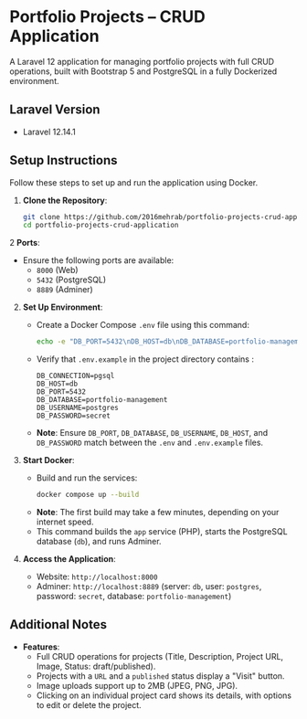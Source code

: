 # Portfolio Projects – CRUD Application

A Laravel 12 application for managing portfolio projects with full CRUD operations, built with Bootstrap 5 and PostgreSQL in a fully Dockerized environment.

## Laravel Version
- Laravel 12.14.1

## Setup Instructions

Follow these steps to set up and run the application using Docker.

1. **Clone the Repository**:
   ```bash
   git clone https://github.com/2016mehrab/portfolio-projects-crud-application
   cd portfolio-projects-crud-application
   ```

2 **Ports**:
  - Ensure the following ports are available:
    - `8000` (Web)
    - `5432` (PostgreSQL)
    - `8889` (Adminer)

2. **Set Up Environment**:
   - Create a Docker Compose `.env` file using this command:
     ```bash
     echo -e "DB_PORT=5432\nDB_HOST=db\nDB_DATABASE=portfolio-management\nDB_USERNAME=postgres\nDB_PASSWORD=secret" > .env
     ```
   - Verify that `.env.example` in the project directory contains :
     ```env
     DB_CONNECTION=pgsql
     DB_HOST=db
     DB_PORT=5432
     DB_DATABASE=portfolio-management
     DB_USERNAME=postgres
     DB_PASSWORD=secret
     ```
   - **Note**: Ensure `DB_PORT`, `DB_DATABASE`, `DB_USERNAME`, `DB_HOST`, and `DB_PASSWORD` match between the `.env` and `.env.example` files.

3. **Start Docker**:
   - Build and run the services:
     ```bash
     docker compose up --build
     ```
   - **Note**: The first build may take a few minutes, depending on your internet speed.
   - This command builds the `app` service (PHP), starts the PostgreSQL database (`db`), and runs Adminer.

4. **Access the Application**:
   - Website: `http://localhost:8000`
   - Adminer: `http://localhost:8889` (server: `db`, user: `postgres`, password: `secret`, database: `portfolio-management`)

<!-- 5. **Verify Setup (Optional)**:
   - Check database migrations:
     ```bash
     docker exec laravel-portfolio-crud-app-1 php artisan migrate:status
     ```
   - View container logs:
     ```bash
     docker compose logs app
     ``` -->

## Additional Notes
- **Features**:
  - Full CRUD operations for projects (Title, Description, Project URL, Image, Status: draft/published).
  - Projects with a `URL` and a `published` status display a "Visit" button.
  - Image uploads support up to 2MB (JPEG, PNG, JPG).
  - Clicking on an individual project card shows its details, with options to edit or delete the project.